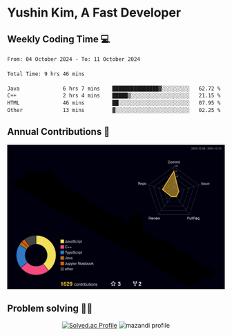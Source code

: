 # Yushin Kim, A Fast Developer

## Weekly Coding Time 💻

<!--START_SECTION:waka-->

```txt
From: 04 October 2024 - To: 11 October 2024

Total Time: 9 hrs 46 mins

Java              6 hrs 7 mins    ███████████████▓░░░░░░░░░   62.72 %
C++               2 hrs 4 mins    █████▒░░░░░░░░░░░░░░░░░░░   21.15 %
HTML              46 mins         ██░░░░░░░░░░░░░░░░░░░░░░░   07.95 %
Other             13 mins         ▓░░░░░░░░░░░░░░░░░░░░░░░░   02.25 %
```

<!--END_SECTION:waka-->

## Annual Contributions 🏃

![](./profile-3d-contrib/profile-night-rainbow.svg)

## Problem solving 👨‍💻

<div align="center">

[![Solved.ac Profile](http://mazassumnida.wtf/api/v2/generate_badge?boj=kys010306)](https://solved.ac/kys010306)
![mazandi profile](http://mazandi.herokuapp.com/api?handle=kys010306&theme=dark)

</div>
